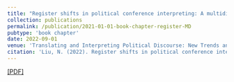 ```yaml
---
title: "Register shifts in political conference interpreting: A multidimensional analysis"
collection: publications
permalink: /publication/2021-01-01-book-chapter-register-MD
pubtype: 'book chapter'
date: 2022-09-01
venue: 'Translating and Interpreting Political Discourse: New Trends and Perspectives'
citation: 'Liu, N. (2022). Register shifts in political conference interpreting: A multidimensional analysis. In J. Pan, S. L. Halverson, & J. Munday (Eds.), <i>Translating and Interpreting Political Discourse: New Trends and Perspectives</i>. Leiden: Brill.'
---
```


[[PDF]](https://drive.google.com/file/d/1lqQ69ypJj8QAJBDGrzvzLaDl1XgLroot/view?usp=sharing)
